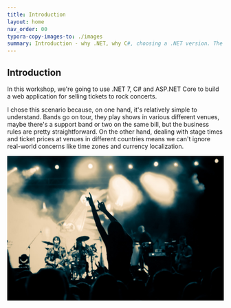 ```yaml
---
title: Introduction
layout: home
nav_order: 00
typora-copy-images-to: ./images
summary: Introduction - why .NET, why C#, choosing a .NET version. The scenario.
---
```


## Introduction

In this workshop, we're going to use .NET 7, C# and ASP.NET Core to build a web application for selling tickets to rock concerts.

I chose this scenario because, on one hand, it's relatively simple to understand. Bands go on tour, they play shows in various different venues, maybe there's a support band or two on the same bill, but the business rules are pretty straightforward. On the other hand, dealing with stage times and ticket prices at venues in different countries means we can't ignore real-world concerns like time zones and currency localization.

![shutterstock_676097989_1080p](./images/shutterstock_676097989_1080p.jpg)

